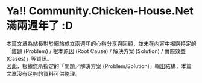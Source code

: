 # Ya!! Community.Chicken-House.Net 滿兩週年了 :D

本篇文章為站長對於網站成立兩週年的心得分享與回顧，並未在內容中揭露特定的「難題 (Problem) / 根本原因 (Root Cause) / 解決方案 (Solution) / 實際效益 (Cases)」等資訊。  
因此，根據您所指定的「問題／解決方案 (Problem/Solution)」輸出結構，本篇文章沒有足夠的資料可供整理。